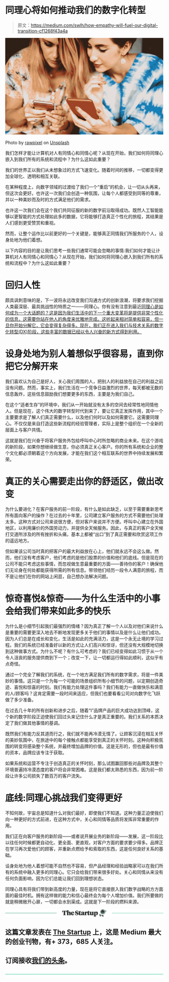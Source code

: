 # 同理心将如何推动我们的数字化转型

> 原文：<https://medium.com/swlh/how-empathy-will-fuel-our-digital-transition-cf1268f43a4a>

![](img/3f7c85c9c208e740d0e36f7e33dcb597.png)

Photo by [rawpixel](https://unsplash.com/photos/pPVPLHFH2JY?utm_source=unsplash&utm_medium=referral&utm_content=creditCopyText) on [Unsplash](https://unsplash.com/search/photos/smartphone?utm_source=unsplash&utm_medium=referral&utm_content=creditCopyText)

我们怎样才能让计算机对人有同情心和同情心呢？从现在开始，我们如何将同理心嵌入到我们所有的系统和流程中？为什么这如此重要？

我们的世界正以我们从未想象过的方式飞速变化。随着时间的推移，一切都变得更加全球化、透明和相互关联。

在某种程度上，向数字领域的过渡给了我们一个“重启”的机会，让一切从头再来，但这次会更好。也许这一次我们会创造一种氛围，让每个人都感受到同等的尊重，并以一种美妙而及时的方式满足他们的需求。

也许这一次我们会在这个我们共同征服的新的数字前沿取得成功。既然人工智能能够以更智能的方式处理如此多的数据，它将能够打造真正个性化的旅程，其结果是人们感到更受赞赏和重视。

然而，让整个运作比以前更好的一个关键是，能够真正同情我们所服务的个人，设身处地为他们着想。

以下内容的目的是让我们思考一些我们通常可能会忽略的事情:我们如何才能让计算机对人有同情心和同情心？从现在开始，我们如何将同理心嵌入到我们所有的系统和流程中？为什么这如此重要？

# **回归人性**

颇具讽刺意味的是，下一波将永远改变我们沟通方式的创新浪潮，将要求我们挖掘人类最深层、最具挑战性的特质之一——同理心。你有没有注意到最近[同理心是如何成为一个大话题的？这是因为我们生活中的下一个重大变革将是提供非常个性化的信息，这需要你站在他人的角度来优雅地完成。这听起来相对简单和容易，但一旦你开始分解它，它会变得复杂得多。现在，我们正在进入我们与技术关系的数字化转型(DX)阶段，这些丰富的数据已经以令人兴奋的新方式得到利用。](https://jsavalle.com/empathy-is-the-new-black/)

# 设身处地为别人着想似乎很容易，直到你把它分解开来

我们喜欢认为自己是好人，关心我们周围的人，把别人的利益放在自己的利益之前没有问题。然而，事实上，我们生活在一个竞争日益激烈的世界，每天都被无数的信息轰炸，这些信息鼓励我们想要更多的东西，主要是为我们自己。

在这个“适者生存”的环境中，我们从一开始就没有太多的空间去经常性地同情他人。但是现在，这个伟大的数字转型时代到来了，要让它真正发挥作用，其中一个主要要求是了解人们真正需要什么，以及他们何时以及如何需要它。这需要同理心。不仅仅是来自打造这些新流程的经验管理者，实际上是整个组织在一个全新的层面上与客户共情。

这就是我们在兴奋于将客户服务外包给呼叫中心时所忽略的商业未来。在这个游戏的新阶段，如果你想继续做生意，你必须真正关心客户。你的所有系统和企业的整个文化都必须朝着这个方向发展，才能在我们这个相互联系的世界中持续发展和繁荣。

# **真正的关心需要走出你的舒适区，做出改变**

为什么要进化？在客户服务的前一阶段，有什么是如此缺乏，以至于需要重新思考所有面向客户的操作？在过去的十年里，公司建立客户服务的方式不需要他们处理太多。这种方式对公司来说很方便，但对客户来说并不方便。呼叫中心建立在外国地区，以利用廉价的外国劳动力，并提供全天候服务。因此，与真正的客户全天候打交道所涉及的所有挫折和头痛，基本上都被“出口”到了真正需要和欣赏这项工作的遥远地方。

但如果该公司当时真的把客户的最大利益放在心上，他们就永远不会这么做。然而，他们没有考虑客户，他们考虑的是他们股票的价值和他们的底线。但是现在的公司不能只考虑这些事情，而忽视做生意最重要的方面——善待你的客户！确保他们无论身在何处都能获得所需的所有信息。带领他们经历一段令人满意的旅程，而不是让他们在你的网站上闲逛，自己想办法解决问题。

# **惊奇喜悦&惊奇——为什么生活中的小事会给我们带来如此多的快乐**

为什么是小细节引起我们最强烈的情绪？因为真正了解一个人以及对他们来说什么是重要的需要更深入地去不断地发现更多关于他们的事情以及是什么让他们成功。因为人们总是在成长和变化，生活是如此的充满活力，这是一个永无止境的学习过程。我们的系统已经准备好以新的方式让人们高兴和惊讶，但还没有大规模地切换到这种做事方式。为什么不呢？有什么可考虑的？我们已经变得如此习惯于从一个令人沮丧的服务提供商到下一个；改变一下，让一切都运行得如此顺利，这似乎有点奇怪。

通过一个完全了解我们的系统，在一个地方满足我们所有的数字需求，将是一件美妙的事情。这只是一个为每一个可能的场景组织所有小细节的问题，以定期创造奇迹、喜悦和惊喜的时刻。我们有能力处理这件事吗？我们有能力一直做快乐和满意的人/顾客吗？这肯定需要一段时间来适应，但我们也要看看公司对向数字化飞跃做了多少准备。

在过去几十年的所有创新和进步之后，随着“I”品牌产品的巨大成功达到顶峰，这个新的数字阶段正迫使我们回过头来记住什么才是真正重要的。我们关系的本质决定了我们做其他事情的基调。

既然我们有能力反其道而行之，我们就不能再冷漠无情了。让顾客沉浸在相互关怀的美妙氛围中，在旅途中的每个接触点都能享受到真正的关怀时刻。这种向积极氛围的转变将感染整个系统，并最终增加品牌的价值。这是无形的，但也是最有价值的资本，品牌应该专注于获取。

如果系统和运营不专注于创造真正的关怀时刻，那么试图赢回那些对品牌及其整个环境普遍持冷漠态度的客户将会非常困难。这是我们都太熟悉的东西，因为前一阶段让许多公司损失了数百万的客户流失。

# **底线:同理心挑战我们变得更好**

不知何故，宇宙总是知道什么对我们最好，即使我们不知道。这种力量正迫使我们向一种更好的方式前进，在这种方式中，关心和同情等品质将发挥非常重要的作用。

我们正在向客户服务的新阶段——或者说开展业务的新阶段——发展，这一阶段比以往任何时候都更自动化、更全面、更直观，对客户方面的要求要少得多。品牌正在学习再次爱他们的顾客，并重新点燃给予和索取的东西，这是任何良好关系的基础。

设身处地为他人着想可能不自然也不容易，但产品经理和经验战略家可以在我们所有的系统中融入更多的同理心。它只会给我们带来很多好处。关心和同情从来没有任何负面影响，因为它们总能让我们回到理想状态。

同理心具有将我们带到新高度的力量，现在是将它直接嵌入我们数字战略的方方面面的最佳时机。拥有这样做的能力和信心最终会为每个人增加价值。我们所要做的就是稍微敞开心扉，一切都会水到渠成。这就是下一阶段的燃料来源。

[![](img/308a8d84fb9b2fab43d66c117fcc4bb4.png)](https://medium.com/swlh)

## 这篇文章发表在 [The Startup](https://medium.com/swlh) 上，这是 Medium 最大的创业刊物，有+ 373，685 人关注。

## 订阅接收[我们的头条](http://growthsupply.com/the-startup-newsletter/)。

[![](img/b0164736ea17a63403e660de5dedf91a.png)](https://medium.com/swlh)